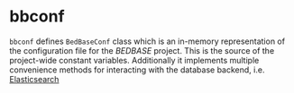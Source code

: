 # bbconf

`bbconf` defines `BedBaseConf` class which is an in-memory representation of the configuration file for the *BEDBASE* project. This is the source of the project-wide constant variables. Additionally it implements multiple convenience methods for interacting with the database backend, i.e. [Elasticsearch](https://www.elastic.co/)